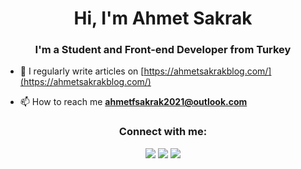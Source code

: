 <h1 align="center">Hi, I'm Ahmet Sakrak</h1>
<h3 align="center">I'm a Student and Front-end Developer from Turkey</h3>

- 📝 I regularly write articles on [https://ahmetsakrakblog.com/](https://ahmetsakrakblog.com/)

- 📫 How to reach me **ahmetfsakrak2021@outlook.com**


<h3 align="center">Connect with me:</h2>
<p align="center">
  <a href="https://www.instagram.com/ahmetsakrak_/?hl=en"><img src="https://img.shields.io/badge/instagram-E4405F.svg?style=for-the-badge&logo=instagram&logoColor=white"/></a>
  <a href="https://www.linkedin.com/in/ahmet-faruk-sakrak-641111205/"><img src="https://img.shields.io/badge/linkedin-0077B5.svg?style=for-the-badge&logo=linkedin&logoColor=white"/></a>
  <a href="https://twitter.com/ASakrak_"><img src="https://img.shields.io/badge/twitter-1DA1F2.svg?style=for-the-badge&logo=twitter&logoColor=white"/></a>
</p>
